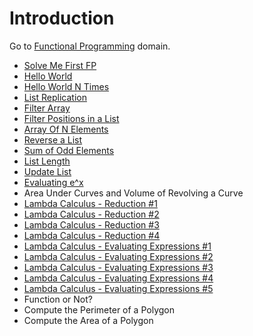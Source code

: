 # Introduction
Go to [Functional Programming](../../functional-programming) domain.

- [Solve Me First FP](solve-me-first-fp.hs)
- [Hello World](hello-world.hs)
- [Hello World N Times](hello-world-n-times.hs)
- [List Replication](list-replication.hs)
- [Filter Array](filter-array.hs)
- [Filter Positions in a List](filter-positions-in-a-list.hs)
- [Array Of N Elements](array-of-n-elements.hs)
- [Reverse a List](reverse-a-list.hs)
- [Sum of Odd Elements](sum-of-odd-elements.hs)
- [List Length](list-length.hs)
- [Update List](update-list.hs)
- [Evaluating e^x](evalulating-e-x.hs)
- Area Under Curves and Volume of Revolving a Curve
- [Lambda Calculus - Reduction #1](lambda-calculus-reduction-1.hs)
- [Lambda Calculus - Reduction #2](lambda-calculus-reduction-2.hs)
- [Lambda Calculus - Reduction #3](lambda-calculus-reduction-3.hs)
- [Lambda Calculus - Reduction #4](lambda-calculus-reduction-4.hs)
- [Lambda Calculus - Evaluating Expressions #1](lambda-calculus-evaluating-expressions-1.hs)
- [Lambda Calculus - Evaluating Expressions #2](lambda-calculus-evaluating-expressions-2.hs)
- [Lambda Calculus - Evaluating Expressions #3](lambda-calculus-evaluating-expressions-3.hs)
- [Lambda Calculus - Evaluating Expressions #4](lambda-calculus-evaluating-expressions-4.hs)
- [Lambda Calculus - Evaluating Expressions #5](lambda-calculus-evaluating-expressions-5.hs)
- Function or Not?
- Compute the Perimeter of a Polygon
- Compute the Area of a Polygon
